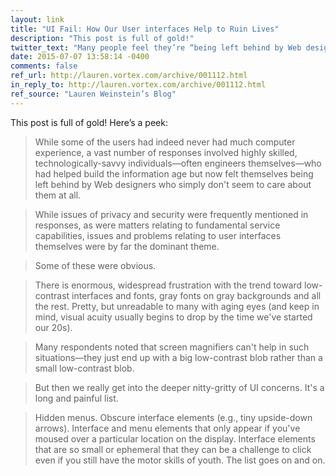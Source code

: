 ```yaml
---
layout: link
title: "UI Fail: How Our User interfaces Help to Ruin Lives"
description: "This post is full of gold!"
twitter_text: "Many people feel they’re “being left behind by Web designers who simply don't seem to care about them at all.”"
date: 2015-07-07 13:58:14 -0400
comments: false
ref_url: http://lauren.vortex.com/archive/001112.html
in_reply_to: http://lauren.vortex.com/archive/001112.html
ref_source: "Lauren Weinstein’s Blog"
---
```


This post is full of gold! Here’s a peek:

> While some of the users had indeed never had much computer experience, a vast number of responses involved highly skilled, technologically-savvy individuals—often engineers themselves—who had helped build the information age but now felt themselves being left behind by Web designers who simply don't seem to care about them at all.

> While issues of privacy and security were frequently mentioned in responses, as were matters relating to fundamental service capabilities, issues and problems relating to user interfaces themselves were by far the dominant theme.

> Some of these were obvious.

> There is enormous, widespread frustration with the trend toward low-contrast interfaces and fonts, gray fonts on gray backgrounds and all the rest. Pretty, but unreadable to many with aging eyes (and keep in mind, visual acuity usually begins to drop by the time we've started our 20s).

> Many respondents noted that screen magnifiers can't help in such situations—they just end up with a big low-contrast blob rather than a small low-contrast blob.

> But then we really get into the deeper nitty-gritty of UI concerns. It's a long and painful list.

> Hidden menus. Obscure interface elements (e.g., tiny upside-down arrows). Interface and menu elements that only appear if you've moused over a particular location on the display. Interface elements that are so small or ephemeral that they can be a challenge to click even if you still have the motor skills of youth. The list goes on and on.